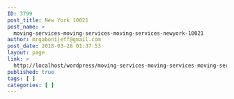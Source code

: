 ```yaml
---
ID: 3799
post_title: New York 10021
post_name: >
  moving-services-moving-services-moving-services-newyork-10021
author: mrgabonijeff@gmail.com
post_date: 2018-03-28 01:37:53
layout: page
link: >
  http://localhost/wordpress/moving-services-moving-services-moving-services-newyork-10021/
published: true
tags: [ ]
categories: [ ]
---
```

